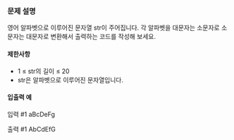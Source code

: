 ### 문제 설명

영어 알파벳으로 이루어진 문자열 str이 주어집니다. 각 알파벳을 대문자는 소문자로 소문자는 대문자로 변환해서 출력하는 코드를 작성해 보세요.

#### 제한사항

- 1 ≤ str의 길이 ≤ 20  
- str은 알파벳으로 이루어진 문자열입니다.

#### 입출력 예

입력 #1 aBcDeFg

출력 #1 AbCdEfG
